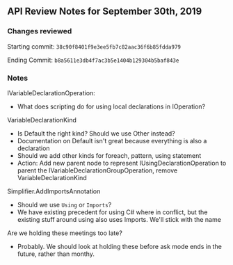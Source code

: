 ## API Review Notes for September 30th, 2019

### Changes reviewed
Starting commit: `38c90f8401f9e3ee5fb7c82aac36f6b85fdda979`

Ending Commit: `b8a5611e3db4f7ac3b5e1404b129304b5baf843e`

### Notes

IVariableDeclarationOperation:
 - What does scripting do for using local declarations in IOperation?

VariableDeclarationKind
 - Is Default the right kind? Should we use Other instead?
 - Documentation on Default isn't great because everything is also a declaration
 - Should we add other kinds for foreach, pattern, using statement
 - Action: Add new parent node to represent IUsingDeclarationOperation to parent the IVariableDeclarationGroupOperation, remove VariableDeclarationKind

Simplifier.AddImportsAnnotation
 - Should we use `Using` or `Imports`?
 - We have existing precedent for using C# where in conflict, but the existing stuff around using also uses Imports. We'll stick with the name

Are we holding these meetings too late?
 - Probably. We should look at holding these before ask mode ends in the future, rather than monthy.
